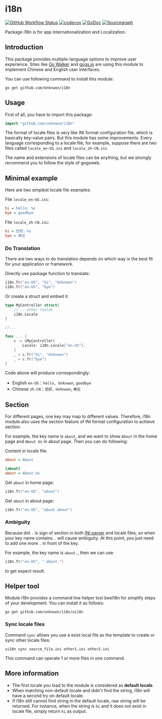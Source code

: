 # i18n

[![GitHub Workflow Status](https://img.shields.io/github/workflow/status/unknwon/i18n/Go?logo=github&style=for-the-badge)](https://github.com/unknwon/i18n/actions?query=workflow%3AGo)
[![codecov](https://img.shields.io/codecov/c/github/unknwon/i18n/master?logo=codecov&style=for-the-badge)](https://codecov.io/gh/unknwon/i18n)
[![GoDoc](https://img.shields.io/badge/GoDoc-Reference-blue?style=for-the-badge&logo=go)](https://pkg.go.dev/github.com/unknwon/i18n?tab=doc)
[![Sourcegraph](https://img.shields.io/badge/view%20on-Sourcegraph-brightgreen.svg?style=for-the-badge&logo=sourcegraph)](https://sourcegraph.com/github.com/unknwon/i18n)

Package i18n is for app Internationalization and Localization.

## Introduction

This package provides multiple-language options to improve user experience. Sites like [Go Walker](http://gowalker.org) and [gogs.io](http://gogs.io) are using this module to implement Chinese and English user interfaces.

You can use following command to install this module:

    go get github.com/Unknwon/i18n

## Usage

First of all, you have to import this package:

```go
import "github.com/unknwon/i18n"
```

The format of locale files is very like INI format configuration file, which is basically key-value pairs. But this module has some improvements. Every language corresponding to a locale file, for example, suppose there are two files called `locale_en-US.ini` and `locale_zh-CN.ini`.

The name and extensions of locale files can be anything, but we strongly recommend you to follow the style of gogsweb.

## Minimal example

Here are two simplest locale file examples:

File `locale_en-US.ini`:

```ini
hi = hello, %s
bye = goodbye
```

File `locale_zh-CN.ini`:

```ini
hi = 您好，%s
bye = 再见
```

### Do Translation

There are two ways to do translation depends on which way is the best fit for your application or framework.

Directly use package function to translate:

```go
i18n.Tr("en-US", "hi", "Unknwon")
i18n.Tr("en-US", "bye")
```

Or create a struct and embed it:

```go
type MyController struct{
    // ...other fields
    i18n.Locale
}

//...

func ... {
    c := &MyController{
        Locale: i18n.Locale{"en-US"},
    }
    _ = c.Tr("hi", "Unknwon")
    _ = c.Tr("bye")
}
```

Code above will produce correspondingly:

- English `en-US`：`hello, Unknwon`, `goodbye`
- Chinese `zh-CN`：`您好，Unknwon`, `再见`

## Section

For different pages, one key may map to different values. Therefore, i18n module also uses the section feature of INI format configuration to achieve section.

For example, the key name is `about`, and we want to show `About` in the home page and `About Us` in about page. Then you can do following:

Content in locale file:

```ini
about = About

[about]
about = About Us
```

Get `about` in home page:

```go
i18n.Tr("en-US", "about")
```

Get `about` in about page:

```go
i18n.Tr("en-US", "about.about")
```

### Ambiguity

Because dot `.` is sign of section in both [INI parser](https://github.com/go-ini/ini) and locale files, so when your key name contains `.` will cause ambiguity. At this point, you just need to add one more `.` in front of the key.

For example, the key name is `about.`, then we can use:

```go
i18n.Tr("en-US", ".about.")
```

to get expect result.

## Helper tool

Module i18n provides a command line helper tool beei18n for simplify steps of your development. You can install it as follows:

	go get github.com/unknwon/i18n/ui18n

### Sync locale files

Command `sync` allows you use a exist local file as the template to create or sync other locale files:

	ui18n sync source_file.ini other1.ini other2.ini

This command can operate 1 or more files in one command.

## More information

- The first locale you load to the module is considered as **default locale**.
- When matching non-default locale and didn't find the string, i18n will have a second try on default locale.
- If i18n still cannot find string in the default locale, raw string will be returned. For instance, when the string is `hi` and it does not exist in locale file, simply return `hi` as output.
